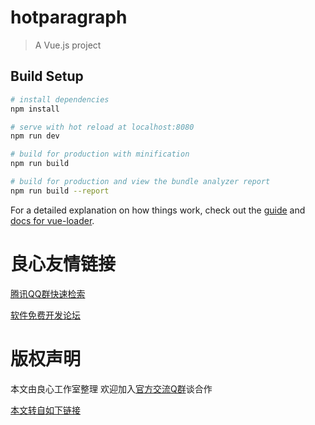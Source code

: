 # hotparagraph

> A Vue.js project

## Build Setup

``` bash
# install dependencies
npm install

# serve with hot reload at localhost:8080
npm run dev

# build for production with minification
npm run build

# build for production and view the bundle analyzer report
npm run build --report
```

For a detailed explanation on how things work, check out the [guide](http://u.720life.cn/g/ccc863ff3c50910713546545d55dfc23e9ac185cec01d48f3e2685ba0355c450924049249f27d15b18089863ff85ef5c) and [docs for vue-loader](http://u.720life.cn/g/52e9e4127a7148bfb51aad6bd35973c9001f49abb4ffa9f8150c1f15c44be0c0d5ac4c2954c5eda516b2f7e053bad82e).



 # 良心友情链接

[腾讯QQ群快速检索](http://u.720life.cn/s/8cf73f7c)

[软件免费开发论坛](http://u.720life.cn/s/bbb01dc0)

# 版权声明 

本文由良心工作室整理 欢迎加入[官方交流Q群](https://u.720life.cn/s/f2316816)谈合作

[本文转自如下链接](http://u.720life.cn/g/2e71d0f0a5c601172267ba20d3a43c6ecb4304beb3c1bcfb7b4c3f1ecd4c7c4ca4577a35c59d96452590a169d44cb20de407cca68b70b9a32a14e029dde3bf76e2ff6b330cfd136e77a9a438252daca5)